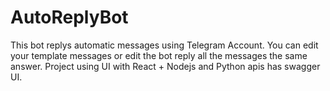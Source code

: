 # AutoReplyBot
This bot replys automatic messages using Telegram Account. You can edit your template messages or edit the bot reply all the messages the same answer. Project using UI with React + Nodejs and Python apis has swagger UI.
